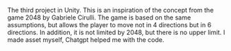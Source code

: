 The third project in Unity. This is an inspiration of the concept from the game 2048 by Gabriele Cirulli.
The game is based on the same assumptions, but allows the player to move not in 4 directions but in 6 directions. In addition, it is not limited by 2048, but there is no upper limit.
I made asset myself, Chatgpt helped me with the code.
